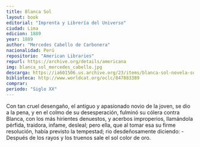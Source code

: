 ```yaml
---
title: Blanca Sol
layout: book
editorial: "Imprenta y Librería del Universo"
ciudad: Lima
edicion: 1889
year: 1889
author: "Mercedes Cabello de Carbonera"
nacionalidad: Perú
repositorio: "American Libraries"
repurl: https://archive.org/details/americana
img: blanca_sol_mercedes_cabello.jpg
descarga: https://ia601506.us.archive.org/23/items/blanca-sol-novela-social/Blanca%20Sol%2C%20novela%20Social.pdf
biblioteca: http://www.worldcat.org/oclc/847883389
comprar: 
periodo: "Siglo XX"
---
```

 

Con tan cruel desengaño, el antiguo y apasionado novio de la joven, se dio a la pena, y en el colmo de su desesperación, fulminó su cólera contra Blanca, con los más hirientes denuestos, y acerbos improperios, llamándola pérfida, traidora, infame, desleal; pero ella, que al tomar esa su firme resolución, había previsto la tempestad; rio desdeñosamente diciendo: -Después de los rayos y los truenos sale el sol color de oro.
